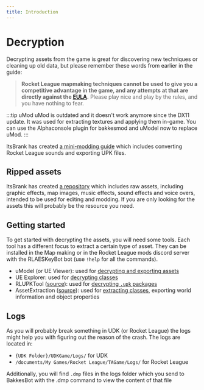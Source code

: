 ```yaml
---
title: Introduction
---
```

# Decryption

Decrypting assets from the game is great for discovering new techniques or cleaning up old data, but please remember these words from earlier in the guide:

> **Rocket League mapmaking techniques cannot be used to give you a competitive advantage in the game, and any attempts at that are directly against the [EULA](../../resources/references/psyonix.md).** Please play nice and play by the rules, and you have nothing to fear.

:::tip uMod
uMod is outdated and it doesn't work anymore since the DX11 update. It was used for extracting textures and applying them in-game. You can use the Alphaconsole plugin for bakkesmod and uModel now to replace uMod.
:::

ItsBrank has created [a mini-modding guide](https://docs.google.com/document/d/1-o-7AojY1j4_5i0gj5LmI6hDhJL9VZg0IW40KL7objQ/edit#heading=h.v08ltc525arh) which includes converting Rocket League sounds and exporting UPK files.

## Ripped assets

ItsBrank has created [a repository](https://github.com/ItsBranK/RocketLeagueAssets) which includes raw assets, including graphic effects, map images, music effects, sound effects and voice overs, intended to be used for editing and modding. If you are only looking for the assets this will probably be the resource you need.

## Getting started

To get started with decrypting the assets, you will need some tools. Each tool has a different focus to extract a certain type of asset. They can be installed in the Map making or in the Rocket League mods discord server with the RLAESKeyBot bot (use `!help` for all the commands).

* uModel (or UE Viewer): used for [decrypting and exporting assets](assets.md)
* UE Explorer: used for [decrypting classes](classes.md)
* RLUPKTool ([source](https://github.com/Martinii89/RLUPKT/tree/master)): used for [decrypting `.upk` packages](packages.md)
* AssetExtraction ([source](https://github.com/Martinii89/Unreal-Library/tree/master/AssetExtraction)): used for [extracting classes](classes.md), exporting world information and object properties

## Logs

As you will probably break something in UDK (or Rocket League) the logs might help you with figuring out the reason of the crash. The logs are located in:

* `{UDK Folder}/UDKGame/Logs/` for UDK
* `/documents/My Games/Rocket League/TAGame/Logs/` for Rocket League

Additionally, you will find `.dmp` files in the logs folder which you send to BakkesBot with the .dmp command to view the content of that file
